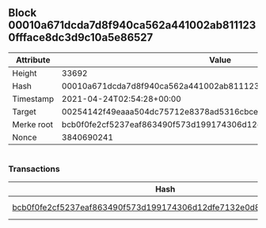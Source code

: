 ## Block 00010a671dcda7d8f940ca562a441002ab8111230ffface8dc3d9c10a5e86527

Attribute | Value
--- | ---
Height | 33692
Hash | 00010a671dcda7d8f940ca562a441002ab8111230ffface8dc3d9c10a5e86527
Timestamp | 2021-04-24T02:54:28+00:00
Target | 00254142f49eaaa504dc75712e8378ad5316cbcead634704b3734b6271167cc4
Merke root | bcb0f0fe2cf5237eaf863490f573d199174306d12dfe7132e0d847620e56ef94
Nonce | 3840690241

```

```

### Transactions

Hash | Amount
--- | ---
[bcb0f0fe2cf5237eaf863490f573d199174306d12dfe7132e0d847620e56ef94](bcb0f0fe2cf5237eaf863490f573d199174306d12dfe7132e0d847620e56ef94.md) | 10.00000000 SKEPTI 
